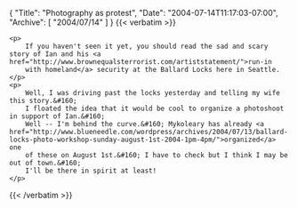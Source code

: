 {
  "Title": "Photography as protest",
  "Date": "2004-07-14T11:17:03-07:00",
  "Archive": [
    "2004/07/14"
  ]
}
{{< verbatim >}}

    <p>
        If you haven't seen it yet, you should read the sad and scary story of Ian and his <a href="http://www.brownequalsterrorist.com/artiststatement/">run-in
        with homeland</a> security at the Ballard Locks here in Seattle.
    </p>
    <p>
        Well, I was driving past the locks yesterday and telling my wife this story.&#160;
        I floated the idea that it would be cool to organize a photoshoot in support of Ian.&#160;
        Well -- I'm behind the curve.&#160; Mykoleary has already <a href="http://www.blueneedle.com/wordpress/archives/2004/07/13/ballard-locks-photo-workshop-sunday-august-1st-2004-1pm-4pm/">organized</a> one
        of these on August 1st.&#160; I have to check but I think I may be out of town.&#160;
        I'll be there in spirit at least!
    </p>

{{< /verbatim >}}
